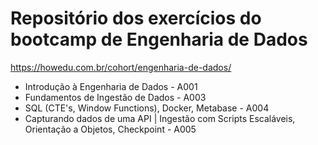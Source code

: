 # Repositório dos exercícios do bootcamp de Engenharia de Dados

https://howedu.com.br/cohort/engenharia-de-dados/

- Introdução à Engenharia de Dados - A001
- Fundamentos de Ingestão de Dados - A003
- SQL (CTE's, Window Functions), Docker, Metabase - A004
- Capturando dados de uma API | Ingestão com Scripts Escaláveis, Orientação a Objetos, Checkpoint - A005